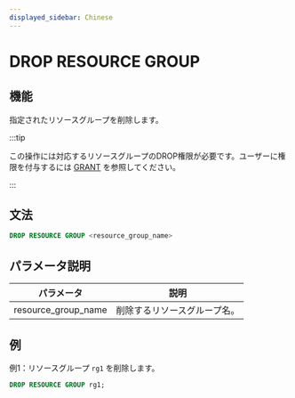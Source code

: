 ```yaml
---
displayed_sidebar: Chinese
---
```


# DROP RESOURCE GROUP

## 機能

指定されたリソースグループを削除します。

:::tip

この操作には対応するリソースグループのDROP権限が必要です。ユーザーに権限を付与するには [GRANT](../account-management/GRANT.md) を参照してください。

:::

## 文法

```SQL
DROP RESOURCE GROUP <resource_group_name>
```

## パラメータ説明

| **パラメータ**      | **説明**           |
| ------------------- | ------------------ |
| resource_group_name | 削除するリソースグループ名。 |

## 例

例1：リソースグループ `rg1` を削除します。

```SQL
DROP RESOURCE GROUP rg1;
```
